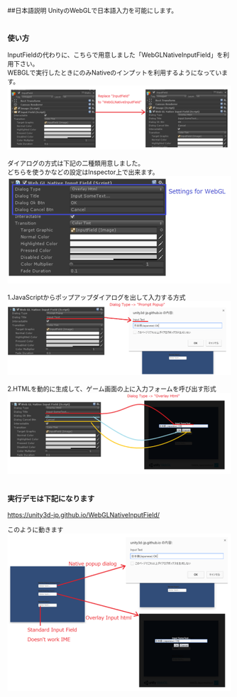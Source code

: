 
##日本語説明
UnityのWebGLで日本語入力を可能にします。<br />
<br />
### 使い方<br />
InputFieldの代わりに、こちらで用意しました「WebGLNativeInputField」を利用下さい。<br />
WEBGLで実行したときにのみNativeのインプットを利用するようになっています。<br />
![alt text](doc/HowToUse1.png) <br />
<br />
ダイアログの方式は下記の二種類用意しました。<br />
どちらを使うかなどの設定はInspector上で出来ます。<br />
![alt text](doc/HowToUse2.png)<br />
<br />
1.JavaScriptからポップアップダイアログを出して入力する方式<br />
![alt text](doc/HowToUse3.png)<br />
<br />
2.HTMLを動的に生成して、ゲーム画面の上に入力フォームを呼び出す形式<br />
![alt text](doc/HowToUse4.png)<br />
<br />

### 実行デモは下記になります<br />
https://unity3d-jp.github.io/WebGLNativeInputField/ <br />

このように動きます
![alt text](doc/DemoExplanation.png)
